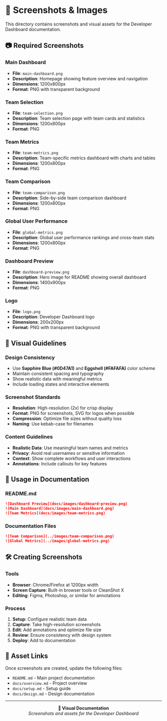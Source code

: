 # 📸 Screenshots & Images

This directory contains screenshots and visual assets for the Developer Dashboard documentation.

## 📷 Required Screenshots

### Main Dashboard
- **File**: `main-dashboard.png`
- **Description**: Homepage showing feature overview and navigation
- **Dimensions**: 1200x800px
- **Format**: PNG with transparent background

### Team Selection
- **File**: `team-selection.png`
- **Description**: Team selection page with team cards and statistics
- **Dimensions**: 1200x800px
- **Format**: PNG

### Team Metrics
- **File**: `team-metrics.png`
- **Description**: Team-specific metrics dashboard with charts and tables
- **Dimensions**: 1200x800px
- **Format**: PNG

### Team Comparison
- **File**: `team-comparison.png`
- **Description**: Side-by-side team comparison dashboard
- **Dimensions**: 1200x800px
- **Format**: PNG

### Global User Performance
- **File**: `global-metrics.png`
- **Description**: Global user performance rankings and cross-team stats
- **Dimensions**: 1200x800px
- **Format**: PNG

### Dashboard Preview
- **File**: `dashboard-preview.png`
- **Description**: Hero image for README showing overall dashboard
- **Dimensions**: 1400x900px
- **Format**: PNG

### Logo
- **File**: `logo.png`
- **Description**: Developer Dashboard logo
- **Dimensions**: 200x200px
- **Format**: PNG with transparent background

## 🎨 Visual Guidelines

### Design Consistency
- Use **Sapphire Blue (#0D47A1)** and **Eggshell (#FAFAFA)** color scheme
- Maintain consistent spacing and typography
- Show realistic data with meaningful metrics
- Include loading states and interactive elements

### Screenshot Standards
- **Resolution**: High-resolution (2x) for crisp display
- **Format**: PNG for screenshots, SVG for logos when possible
- **Compression**: Optimize file sizes without quality loss
- **Naming**: Use kebab-case for filenames

### Content Guidelines
- **Realistic Data**: Use meaningful team names and metrics
- **Privacy**: Avoid real usernames or sensitive information
- **Context**: Show complete workflows and user interactions
- **Annotations**: Include callouts for key features

## 📝 Usage in Documentation

### README.md
```markdown
![Dashboard Preview](docs/images/dashboard-preview.png)
![Main Dashboard](docs/images/main-dashboard.png)
![Team Metrics](docs/images/team-metrics.png)
```

### Documentation Files
```markdown
![Team Comparison](../images/team-comparison.png)
![Global Metrics](../images/global-metrics.png)
```

## 🛠️ Creating Screenshots

### Tools
- **Browser**: Chrome/Firefox at 1200px width
- **Screen Capture**: Built-in browser tools or CleanShot X
- **Editing**: Figma, Photoshop, or similar for annotations

### Process
1. **Setup**: Configure realistic team data
2. **Capture**: Take high-resolution screenshots
3. **Edit**: Add annotations and optimize file size
4. **Review**: Ensure consistency with design system
5. **Deploy**: Add to documentation

## 🔗 Asset Links

Once screenshots are created, update the following files:
- `README.md` - Main project documentation
- `docs/overview.md` - Project overview
- `docs/setup.md` - Setup guide
- `docs/design.md` - Design documentation

---

<div align="center">
  <strong>📸 Visual Documentation</strong>
  <br>
  <em>Screenshots and assets for the Developer Dashboard</em>
</div> 